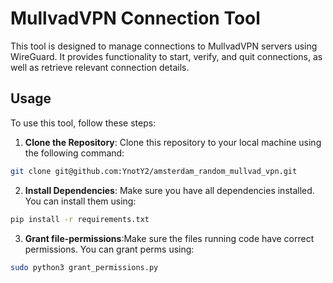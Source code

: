 # MullvadVPN Connection Tool

This tool is designed to manage connections to MullvadVPN servers using WireGuard. It provides functionality to start, verify, and quit connections, as well as retrieve relevant connection details.

## Usage

To use this tool, follow these steps:

1. **Clone the Repository**: Clone this repository to your local machine using the following command:

```bash
git clone git@github.com:YnotY2/amsterdam_random_mullvad_vpn.git
```


2. **Install Dependencies**: Make sure you have all dependencies installed. You can install them using:

```bash
pip install -r requirements.txt
```

3. **Grant file-permissions**:Make sure the files running code have correct permissions. You can grant perms using:

```bash
sudo python3 grant_permissions.py
```

